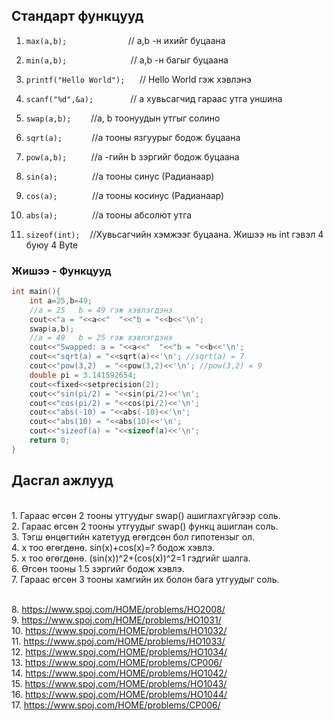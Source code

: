 ## Стандарт функцууд ##

1. `max(a,b);`  &nbsp;&nbsp;&nbsp;&nbsp;&nbsp;&nbsp;&nbsp;&nbsp;&nbsp;&nbsp;&nbsp;&nbsp;&nbsp;&nbsp;&nbsp;&nbsp;&nbsp;&nbsp;&nbsp;&nbsp;&nbsp;&nbsp;&nbsp; // a,b -н ихийг буцаана
2. `min(a,b);`     &nbsp;&nbsp;&nbsp;&nbsp;&nbsp;&nbsp;&nbsp;&nbsp;&nbsp;&nbsp;&nbsp;&nbsp;&nbsp;&nbsp;&nbsp;&nbsp;&nbsp;&nbsp;&nbsp;&nbsp;&nbsp;&nbsp;&nbsp;&nbsp; // a,b -н багыг буцаана

3. `printf("Hello World");` &nbsp;&nbsp;&nbsp;&nbsp;&nbsp;// Hello World гэж хэвлэнэ
4. `scanf("%d",&a);`&nbsp;&nbsp;&nbsp;&nbsp;&nbsp;&nbsp;&nbsp;&nbsp;&nbsp;&nbsp;&nbsp;&nbsp;&nbsp;&nbsp; // a хувьсагчид гараас утга уншина
5. `swap(a,b);` &nbsp;&nbsp;&nbsp;&nbsp;&nbsp;&nbsp; //a, b тоонуудын утгыг солино
6. `sqrt(a);`  &nbsp;&nbsp;&nbsp;&nbsp;&nbsp;&nbsp;&nbsp;&nbsp;&nbsp;&nbsp;  //a тооны язгуурыг бодож буцаана
7. `pow(a,b);` &nbsp;&nbsp;&nbsp;&nbsp;&nbsp;&nbsp;&nbsp;&nbsp;  //a -гийн b зэргийг бодож буцаана 
8. `sin(a);` &nbsp;&nbsp;&nbsp;&nbsp;&nbsp;&nbsp;&nbsp;&nbsp;&nbsp;&nbsp;&nbsp;&nbsp; //a тооны синус (Радианаар)
9. `cos(a);` &nbsp;&nbsp;&nbsp;&nbsp;&nbsp;&nbsp;&nbsp;&nbsp;&nbsp;&nbsp;&nbsp;&nbsp;&nbsp;//a тооны косинус (Радианаар)
10. `abs(a);` &nbsp;&nbsp;&nbsp;&nbsp;&nbsp;&nbsp;&nbsp;&nbsp;&nbsp;&nbsp;&nbsp;&nbsp;&nbsp;//a тооны абсолют утга
11. `sizeof(int);` &nbsp;&nbsp;&nbsp;//Хувьсагчийн хэмжээг буцаана. Жишээ нь int гэвэл 4 буюу 4 Byte


### Жишээ - Функцууд

```c
int main(){
    int a=25,b=49;
    //a = 25   b = 49 гэж хэвлэгдэнэ
    cout<<"a = "<<a<<"  "<<"b = "<<b<<'\n';
    swap(a,b);
    //a = 49   b = 25 гэж хэвлэгдэнэ
    cout<<"Swapped: a = "<<a<<"  "<<"b = "<<b<<'\n';
    cout<<"sqrt(a) = "<<sqrt(a)<<'\n'; //sqrt(a) = 7 
    cout<<"pow(3,2)  = "<<pow(3,2)<<'\n'; //pow(3,2) = 9
    double pi = 3.141592654;
    cout<<fixed<<setprecision(2); 
    cout<<"sin(pi/2) = "<<sin(pi/2)<<'\n';
    cout<<"cos(pi/2) = "<<cos(pi/2)<<'\n';
    cout<<"abs(-10) = "<<abs(-10)<<'\n';
    cout<<"abs(10) = "<<abs(10)<<'\n';
    cout<<"sizeof(a) = "<<sizeof(a)<<'\n';
	return 0;
}
```



## Дасгал ажлууд ##

<br>1. Гараас өгсөн 2 тооны утгуудыг swap() ашиглахгүйгээр соль.
<br>2. Гараас өгсөн 2 тооны утгуудыг swap() функц ашиглан соль.
<br>3. Тэгш өнцөгтийн катетууд өгөгдсөн бол гипотензыг ол.
<br>4. x тоо өгөгдөнө. sin(x)+cos(x)=? бодож хэвлэ.
<br>5. x тоо өгөгдөнө. (sin(x))^2+(cos(x))^2=1 гэдгийг шалга.
<br>6. Өгсөн тооны 1.5 зэргийг бодож хэвлэ.
<br>7. Гараас өгсөн 3 тооны хамгийн их болон бага утгуудыг соль.

<br>8. https://www.spoj.com/HOME/problems/HO2008/
<br>9. https://www.spoj.com/HOME/problems/HO1031/
<br>10. https://www.spoj.com/HOME/problems/HO1032/
<br>11. https://www.spoj.com/HOME/problems/HO1033/
<br>12. https://www.spoj.com/HOME/problems/HO1034/
<br>13. https://www.spoj.com/HOME/problems/CP006/
<br>14. https://www.spoj.com/HOME/problems/HO1042/
<br>15. https://www.spoj.com/HOME/problems/HO1043/
<br>16. https://www.spoj.com/HOME/problems/HO1044/
<br>17. https://www.spoj.com/HOME/problems/CP006/


